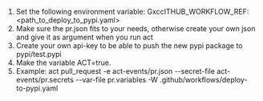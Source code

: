 1. Set the following environment variable:
   GxccITHUB_WORKFLOW_REF: <path_to_deploy_to_pypi.yaml>
2. Make sure the pr.json fits to your needs, otherwise create your own json and give it as argument when you run act
3. Create your own api-key to be able to push the new pypi package to pypi/test.pypi
4. Make the variable ACT=true.
5. Example:
   act pull_request -e act-events/pr.json --secret-file act-events/pr.secrets --var-file pr.variables -W .github/workflows/deploy-to-pypi.yaml
